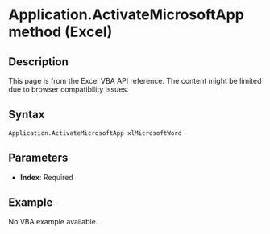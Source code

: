 # Application.ActivateMicrosoftApp method (Excel)

## Description
This page is from the Excel VBA API reference. The content might be limited due to browser compatibility issues.

## Syntax
```vba
Application.ActivateMicrosoftApp xlMicrosoftWord
```

## Parameters
- **Index**: Required

## Example
No VBA example available.
